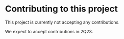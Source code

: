# Contributing to this project

This project is currently not accepting any contributions.

We expect to accept contributions in 2Q23.

